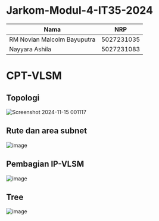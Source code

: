 # Jarkom-Modul-4-IT35-2024

| Nama          | NRP          |
| ------------- | ------------ |
| RM Novian Malcolm Bayuputra | 5027231035 |
| Nayyara Ashila | 5027231083 |


# CPT-VLSM

## Topologi

![Screenshot 2024-11-15 001117](https://github.com/user-attachments/assets/1e426835-6b0f-4fa0-8d41-2ad61f87c42a)

## Rute dan area subnet

![image](https://github.com/user-attachments/assets/7ac7818d-489e-4c85-a618-2e64a0ee6a4f)

## Pembagian IP-VLSM

![image](https://github.com/user-attachments/assets/569940a2-44ca-47a5-84a5-3113a9c23fc6)

## Tree 

![image](https://github.com/user-attachments/assets/9adae45b-930f-451b-b9bc-20f4ff9d6be1)




